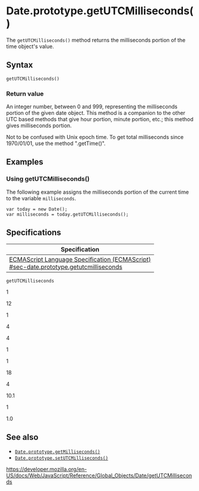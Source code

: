 # Date.prototype.getUTCMilliseconds()

The `getUTCMilliseconds()` method returns the milliseconds portion of the time object's value.

## Syntax

    getUTCMilliseconds()

### Return value

An integer number, between 0 and 999, representing the milliseconds portion of the given date object. This method is a companion to the other UTC based methods that give hour portion, minute portion, etc.; this method gives milliseconds portion.

Not to be confused with Unix epoch time. To get total milliseconds since 1970/01/01, use the method ".getTime()".

## Examples

### Using getUTCMilliseconds()

The following example assigns the milliseconds portion of the current time to the variable `milliseconds`.

    var today = new Date();
    var milliseconds = today.getUTCMilliseconds();

## Specifications

<table><thead><tr class="header"><th>Specification</th></tr></thead><tbody><tr class="odd"><td><a href="https://tc39.es/ecma262/#sec-date.prototype.getutcmilliseconds">ECMAScript Language Specification (ECMAScript)<br />
<span class="small">#sec-date.prototype.getutcmilliseconds</span></a></td></tr></tbody></table>

`getUTCMilliseconds`

1

12

1

4

4

1

1

18

4

10.1

1

1.0

## See also

-   [`Date.prototype.getMilliseconds()`](getmilliseconds)
-   [`Date.prototype.setUTCMilliseconds()`](setutcmilliseconds)

<a href="https://developer.mozilla.org/en-US/docs/Web/JavaScript/Reference/Global_Objects/Date/getUTCMilliseconds" class="_attribution-link">https://developer.mozilla.org/en-US/docs/Web/JavaScript/Reference/Global_Objects/Date/getUTCMilliseconds</a>
